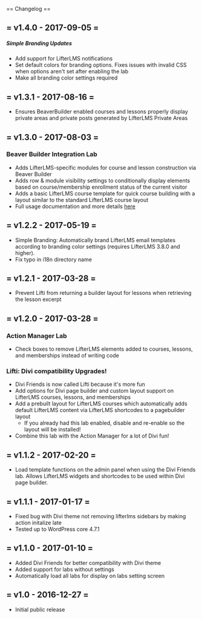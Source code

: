 == Changelog ==

= v1.4.0 - 2017-09-05 =
-----------------------

##### Simple Branding Updates

+ Add support for LifterLMS notifications
+ Set default colors for branding options. Fixes issues with invalid CSS when options aren't set after enabling the lab
+ Make all branding color settings required


= v1.3.1 - 2017-08-16 =
-----------------------

+ Ensures BeaverBuilder enabled courses and lessons properly display private areas and private posts generated by LifterLMS Private Areas


= v1.3.0 - 2017-08-03 =
-----------------------

### Beaver Builder Integration Lab

+ Adds LifterLMS-specific modules for course and lesson construction via Beaver Builder
+ Adds row & module visibility settings to conditionally display elements based on course/membership enrollment status of the current visitor
+ Adds a basic LifterLMS course template for quick course building with a layout similar to the standard LifterLMS course layout
+ Full usage documentation and more details [here](https://lifterlms.com/docs/lab-beaver-builder/)


= v1.2.2 - 2017-05-19 =
-----------------------

+ Simple Branding: Automatically brand LifterLMS email templates according to branding color settings (requires LifterLMS 3.8.0 and higher).
+ Fix typo in i18n directory name


= v1.2.1 - 2017-03-28 =
-----------------------

+ Prevent Lifti from returning a builder layout for lessons when retrieving the lesson excerpt


= v1.2.0 - 2017-03-28 =
-----------------------

### Action Manager Lab

+ Check boxes to remove LifterLMS elements added to courses, lessons, and memberships instead of writing code

### Lifti: Divi compatibility Upgrades!

+ Divi Friends is now called Lifti because it's more fun
+ Add options for Divi page builder and custom layout support on LifterLMS courses, lessons, and memberships
+ Add a prebuilt layout for LifterLMS courses which automatically adds default LifterLMS content via LifterLMS shortcodes to a pagebuilder layout
	+ If you already had this lab enabled, disable and re-enable so the layout will be installed!
+ Combine this lab with the Action Manager for a lot of Divi fun!


= v1.1.2 - 2017-02-20 =
-----------------------

+ Load template functions on the admin panel when using the Divi Friends lab. Allows LifterLMS widgets and shortcodes to be used within Divi page builder.


= v1.1.1 - 2017-01-17 =
-----------------------

+ Fixed bug with Divi theme not removing lifterlms sidebars by making action initalize late
+ Tested up to WordPress core 4.7.1


= v1.1.0 - 2017-01-10 =
-----------------------

+ Added Divi Friends for better compatibility with Divi theme
+ Added support for labs without settings
+ Automatically load all labs for display on labs setting screen


= v1.0 - 2016-12-27 =
---------------------

+ Initial public release
